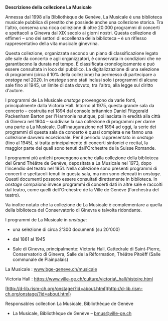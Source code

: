 **Descrizione della collezione La Musicale**

Annessa dal 1998 alla Bibliothèque de Genève, La Musicale è una biblioteca musicale pubblica di prestito che possiede anche una collezione storica. Tra l&#39;altro, conserva una ricca collezione di oltre 20.000 programmi di concerti e spettacoli a Ginevra dal XIX secolo ai giorni nostri. Questa collezione di effimeri – uno dei settori di eccellenza della biblioteca – è un riflesso rappresentativo della vita musicale ginevrina.

Questa collezione, organizzata secondo un piano di classificazione legato alle sale da concerto e agli organizzatori, è conservata in condizioni che ne garantiscono la durata nel tempo. È classificata cronologicamente e può essere consultata in loco dal pubblico. La digitalizzazione di una selezione di programmi (circa il 10% della collezione) ha permesso di partecipare a _onstage_ nel 2020. In _onstage_ sono stati inclusi solo i programmi di alcune sale fino al 1945, un limite di data dovuto, tra l&#39;altro, alla legge sul diritto d&#39;autore.

I programmi de La Musicale _onstage_ provengono da varie fonti, principalmente dalla Victoria Hall. Intorno al 1975, questa grande sala da concerto – costruita nel 1894 dal console britannico Daniel Fitzgerald Packenham Barton per l&#39;Harmonie nautique, poi lasciata in eredità alla città di Ginevra nel 1904 – suddivise la sua collezione di programmi per darne una parte a La Musicale. Dall&#39;inaugurazione nel 1894 ad oggi, la serie dei programmi di questa sala da concerto è quasi completa e ne fanno una collezione davvero eccezionale. Per il periodo rappresentato in _onstage_ (fino al 1945), si tratta principalmente di concerti sinfonici e recital, la maggior parte dei quali sono tenuti dall&#39;Orchestre de la Suisse Romande.

I programmi più antichi provengono anche dalla collezione della biblioteca del Grand Théâtre de Genève, depositata a La Musicale nel 1973, dopo l&#39;incendio del teatro nel 1951. Nella collezione sono presenti programmi di concerti e spettacoli tenuti in questa sala, ma non sono elencati in _onstage_. Questi documenti possono essere consultati direttamente in biblioteca. In _onstage_ compaiono invece programmi di concerti dati in altre sale e raccolti dal teatro, come quelli dell&#39;Orchestre de la Ville de Genève (l&#39;orchestra del teatro).

Va inoltre notato che la collezione de La Musicale è complementare a quella della biblioteca del Conservatorio di Ginevra e talvolta ridondante.

I programmi de La Musicale in _onstage_:

- una selezione di circa 2&#39;300 documenti (su 20&#39;000)

- dal 1861 al 1945

- Sale di Ginevra, principalmente: Victoria Hall, Cattedrale di Saint-Pierre, Conservatorio di Ginevra, Salle de la Réformation, Théâtre Pitoëff (Salle communale de Plainpalais)

La Musicale : www.bge-geneve.ch/musicale

Victoria Hall : https://www.ville-ge.ch/culture/victoria\_hall/histoire.html

[http://d-lib.rism-ch.org/onstage/?id=about.html](http://d-lib.rism-ch.org/onstage/?id=about.html)

Responsables collection La Musicale, Bibliothèque de Genève

- La Musicale, Bibliothèque de Genève – [bmus@ville-ge.ch](mailto:bmus@ville-ge.ch)
